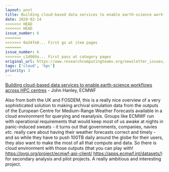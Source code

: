 ```yaml
---
layout: post
title: Building cloud-based data services to enable earth-science workflows across HPC centres - John Hanley, ECMWF <br/>
date: 2020-02-14
<<<<<<< HEAD
<<<<<<< HEAD
issue_number: 6
=======
>>>>>>> 0a34fe0... First go at item pages
=======
issue_number: 6
>>>>>>> c1d069a... First pass at category pages
original_url: https://www.researchcomputingteams.org/newsletter_issues/0006
tags: ['cloud', 'hpc']
priority: 3
---
```


<!-- markdownlint-disable MD033 -->
<!-- markdownlint-disable MD041 -->
<!-- markdownlint-disable MD049 -->

[Building cloud-based data services to enable earth-science workflows across HPC centres](https://fosdem.org/2020/schedule/event/ecmwf/) - John Hanley, ECMWF <br/>

Also from both the UK and FOSDEM, this is a really nice overview of a very sophisticated solution to making archival simulation data from the outputs of the European Centre for Medium-Range Weather Forecasts available in a cloud environment for querying and reanalysis.  Groups like ECMWF run with operational requirements that would keep most of us awake at nights in panic-induced sweats - it turns out that governments, companies, navies _etc._ really care about having their weather forecasts correct and timely - and so while they have to push 100TB daily around the globe for their users, they also want to make the most of all that compute and data.   So there is cloud environment with those outputs (that you can play with! https://pypi.org/project/ecmwf-api-client/ https://apps.ecmwf.int/datasets/) for secondary analysis and pilot projects.  A really ambitious and interesting project.
